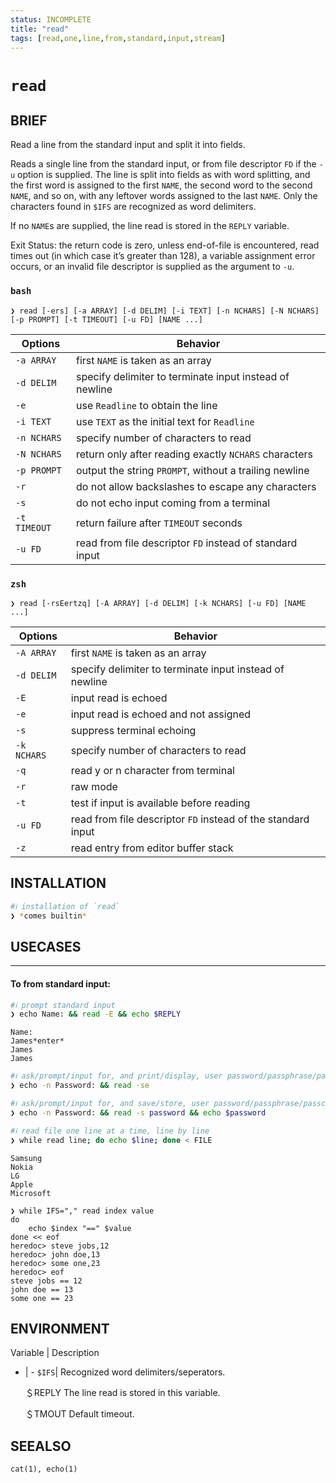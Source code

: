 ```yaml
---
status: INCOMPLETE
title: "read"
tags: [read,one,line,from,standard,input,stream]
---
```


# `read`

## BRIEF

Read a line from the standard input and split it into fields.

Reads a single line from the standard input, or from file descriptor `FD` if the `-u` option is supplied. The line is split into fields as with word splitting, and the first word is assigned to the first `NAME`, the second word to the second `NAME`, and so on, with any leftover words assigned to the last `NAME`. Only the characters found in `$IFS` are recognized as word delimiters.

If no `NAME`s are supplied, the line read is stored in the `REPLY` variable.

Exit Status: the return code is zero, unless end-of-file is encountered, read times out (in which case it’s greater than 128), a variable assignment error occurs, or an invalid file descriptor is supplied as the argument to `-u`.

### `bash`

    ❯ read [-ers] [-a ARRAY] [-d DELIM] [-i TEXT] [-n NCHARS] [-N NCHARS] [-p PROMPT] [-t TIMEOUT] [-u FD] [NAME ...]

| Options      |  Behavior
| ------------ | --------
| `-a ARRAY`   | first `NAME` is taken as an array
| `-d DELIM`   | specify delimiter to terminate input instead of newline
| `-e`         | use `Readline` to obtain the line
| `-i TEXT`    | use `TEXT` as the initial text for `Readline`
| `-n NCHARS`  | specify number of characters to read
| `-N NCHARS`  | return only after reading exactly `NCHARS` characters
| `-p PROMPT`  | output the string `PROMPT`, without a trailing newline
| `-r`         | do not allow backslashes to escape any characters
| `-s`         | do not echo input coming from a terminal
| `-t TIMEOUT` | return failure after `TIMEOUT` seconds
| `-u FD`      | read from file descriptor `FD` instead of standard input

### `zsh`

    ❯ read [-rsEertzq] [-A ARRAY] [-d DELIM] [-k NCHARS] [-u FD] [NAME ...]

| Options     | Behavior
| ----------- | --------
| `-A ARRAY`  | first `NAME` is taken as an array
| `-d DELIM`  | specify delimiter to terminate input instead of newline
| `-E`        | input read is echoed
| `-e`        | input read is echoed and not assigned
| `-s`        | suppress terminal echoing
| `-k NCHARS` | specify number of characters to read
| `-q`        | read y or n character from terminal
| `-r`        | raw mode
| `-t`        | test if input is available before reading
| `-u FD`     | read from file descriptor `FD` instead of the standard input
| `-z`        | read entry from editor buffer stack

## INSTALLATION


```bash
#ℹ︎ installation of `read`
❯ *comes builtin*
```


## USECASES

----
#### To from standard input:


```bash
#ℹ︎ prompt standard input
❯ echo Name: && read -E && echo $REPLY
```

    Name:
    James*enter*
    James
    James


```bash
#ℹ︎ ask/prompt/input for, and print/display, user password/passphrase/passcode
❯ echo -n Password: && read -se
```



```bash
#ℹ︎ ask/prompt/input for, and save/store, user password/passphrase/passcode
❯ echo -n Password: && read -s password && echo $password
```



```bash
#ℹ︎ read file one line at a time, line by line
❯ while read line; do echo $line; done < FILE
```

    Samsung
    Nokia
    LG
    Apple
    Microsoft

    ❯ while IFS="," read index value
    do
        echo $index "==" $value
    done << eof
    heredoc> steve jobs,12
    heredoc> john doe,13
    heredoc> some one,23
    heredoc> eof
    steve jobs == 12
    john doe == 13
    some one == 23


## ENVIRONMENT

Variable | Description
- | -
`$IFS`| Recognized word delimiters/seperators.

    ＄REPLY
       The line read is stored in this variable.

    ＄TMOUT
       Default timeout.

## SEEALSO

    cat(1), echo(1)

